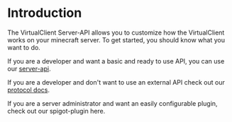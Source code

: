 # Introduction

The VirtualClient Server-API allows you to customize how the VirtualClient works on your minecraft server. To get started, you should know what you want to do.



If you are a developer and want a basic and ready to use API, you can use our [server-api](server-api/plugin).

If you are a developer and don't want to use an external API check out our [protocol docs](protocol/protocol/getting-started/).

If you are a server administrator and want an easily configurable plugin, check out our spigot-plugin here.
